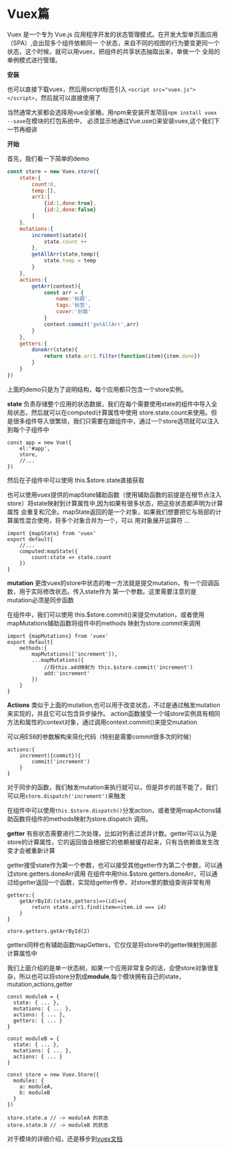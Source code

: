 # Vuex篇

Vuex 是一个专为 Vue.js 应用程序开发的状态管理模式。在开发大型单页面应用（SPA）,会出现多个组件依赖同一
个状态，来自不同的视图的行为要变更同一个状态，这个时候，就可以用vuex，把组件的共享状态抽取出来，单做一个
全局的单例模式进行管理。

**安装**

也可以直接下载vuex，然后用script标签引入 ```<script src="vuex.js"></script>```，然后就可以直接使用了

当然通常大家都会选择用vue全家桶，用npm来安装开发项目```npm install vuex --save```在模块的打包系统中，
必须显示地通过Vue.use()来安装vuex,这个我们下一节再细讲

**开始**

首先，我们看一下简单的demo
```javascript
const store = new Vuex.store({
    state:{
        count:0,
        temp:[],
        arr1:[
            {id:1,done:true},
            {id:2,done:false}
        ]
    },
    mutations:{
        increment(satate){
            state.count ++
        },
        getAllArr(state,temp){
            state.temp = temp
        }
    },
    actions:{
        getArr(context){
            const arr = {
                name:'标题',
                tags:'标签',
                cover:'封面'
            }
            context.commit('getAllArr',arr)
        }
    },
    getters:{
        doneArr(state){
            return state.arr1.filter(function(item){item.done})
        }
    }
})

```
上面的demo只是为了说明结构，每个应用都只包含一个store实例。

**state** 负责存储整个应用的状态数据，我们在每个需要使用state的组件中导入全局状态，然后就可以在computed计算属性中使用
store.state.count来使用。但是很多组件导入很繁琐，我们只需要在跟组件中，通过一个store选项就可以注入到每个子组件中
```
const app = new Vue({
    el:'#app',
    store,
    //...
})
```
然后在子组件中可以使用 this.$store.state直接获取

也可以使用vuex提供的mapState辅助函数（使用辅助函数的前提是在根节点注入store）将state映射到计算属性中,因为如果有很多状态，把这些状态都声明为计算属性
会重复和冗余。mapState返回的是一个对象，如果我们想要把它与局部的计算属性混合使用，将多个对象合并为一个，可以
用对象展开运算符 ...
```
import {mapState} from 'vuex'
export default{
    //...
    computed:mapState({
        count:state => state.count
    })
}
```
**mutation** 更改vuex的store中状态的唯一方法就是提交mutation，有一个回调函数，用于实际修改状态。传入state作为
第一个参数。这里需要注意的是 mutation必须是同步函数

在组件中，我们可以使用 this.$store.commit()来提交mutation，或者使用mapMutations辅助函数将组件中的methods
映射为store.commit来调用
```
import {mapMutations} from 'vuex'
export default{
    methods:{
        mapMutations(['increment']),
        ...mapMutations({
            //将this.add映射为 this.$store.commit('increment')
            add:'increment'
        })
    }
}
```
**Actions** 类似于上面的mutation,也可以用于改变状态，不过是通过触发mutation来实现的，并且它可以包含异步操作。
action函数接受一个域store实例具有相同方法和属性的context对象，通过调用context.commit()来提交mutation

可以用ES6的参数解构来简化代码（特别是需要commit很多次的时候）
```
actions:{
    increment({commit}){
        commit('increment')
    }
}
```
对于同步的函数，我们触发mutation来执行就可以，但是异步的就不能了，我们可以用```store.dispatch('increment')```来触发

在组件中可以使用```this.$store.dispatch()```分发action，或者使用mapActions辅助函数将组件的methods映射为store.dispatch
调用。

**getter** 有些状态需要进行二次处理，比如对列表过滤并计数。getter可以认为是store的计算属性，它的返回值会根据它的依赖被缓存起来，只有当依赖值发生改变才会被重新计算

getter接受state作为第一个参数，也可以接受其他getter作为第二个参数，可以通过store.getters.doneArr调用
在组件中用this.$store.getters.doneArr，可以通过给getter返回一个函数，实现给getter传参，对store里的数组查询非常有用
```
getters:{
    getArrById:(state,getters)=>(id)=>{
        return state.arr1.find(item=>item.id === id)
    }
}

store.getters.getArrById(2)
```
getters同样也有辅助函数mapGetters，它仅仅是将store中的getter映射到局部计算属性中

我们上面介绍的是单一状态树，如果一个应用非常复杂的话，会使store对象很复杂，所以也可以将store分割成**module**,每个模块拥有自己的state，mutation,actions,getter

```
const moduleA = {
  state: { ... },
  mutations: { ... },
  actions: { ... },
  getters: { ... }
}

const moduleB = {
  state: { ... },
  mutations: { ... },
  actions: { ... }
}

const store = new Vuex.Store({
  modules: {
    a: moduleA,
    b: moduleB
  }
})

store.state.a // -> moduleA 的状态
store.state.b // -> moduleB 的状态
```
对于模块的详细介绍，还是移步到[vuex文档](https://vuex.vuejs.org/zh-cn/modules.html)
